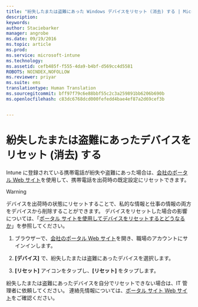 ```yaml
---
title: "紛失したまたは盗難にあった Windows デバイスをリセット (消去) する | Microsoft Intune"
description: 
keywords: 
author: Staciebarker
manager: angrobe
ms.date: 09/19/2016
ms.topic: article
ms.prod: 
ms.service: microsoft-intune
ms.technology: 
ms.assetid: cefb485f-f555-4da9-b4bf-d569cc4d5581
ROBOTS: NOINDEX,NOFOLLOW
ms.reviewer: priyar
ms.suite: ems
translationtype: Human Translation
ms.sourcegitcommit: bff97f79c6e88bbf55c2c3a259891bb6206b690b
ms.openlocfilehash: c83dc6768dcd000fefedd4bae4ef87a2d69cef3b


---
```



# 紛失したまたは盗難にあったデバイスをリセット (消去) する

Intune に登録されている携帯電話が紛失や盗難にあった場合は、[会社のポータル Web サイト](http://portal.manage.microsoft.com)を使用して、携帯電話を出荷時の既定設定にリセットできます。


> [!WARNING]
> デバイスを出荷時の状態にリセットすることで、私的な情報と仕事の情報の両方をデバイスから削除することができます。 デバイスをリセットした場合の影響については、「[ポータル サイトを使用してデバイスをリセットするとどうなるか](what-happens-if-you-reset-your-device-using-the-company-portal-windows.md)」を参照してください。


1.  ブラウザーで、[会社のポータル Web サイト](http://portal.manage.microsoft.com)を開き、職場のアカウントにサインインします。

2.  **[デバイス]** で、紛失したまたは盗難にあったデバイスを選択します。

3.  **[リセット]** アイコンをタップし、**[リセット]** をタップします。

紛失したまたは盗難にあったデバイスを自分でリセットできない場合は、IT 管理者に依頼してください。 連絡先情報については、[ポータル サイト Web サイト](http://portal.manage.microsoft.com)をご確認ください。





<!--HONumber=Sep16_HO3-->


